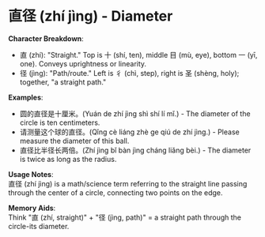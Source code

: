 # **直径 (zhí jìng) - Diameter**

**Character Breakdown**:  
- 直 (zhí): "Straight." Top is 十 (shí, ten), middle 目 (mù, eye), bottom 一 (yī, one). Conveys uprightness or linearity.  
- 径 (jìng): "Path/route." Left is 彳 (chì, step), right is 圣 (shèng, holy); together, "a straight path."

**Examples**:  
- 圆的直径是十厘米。(Yuán de zhí jìng shì shí lí mǐ.) - The diameter of the circle is ten centimeters.  
- 请测量这个球的直径。(Qǐng cè liáng zhè ge qiú de zhí jìng.) - Please measure the diameter of this ball.  
- 直径比半径长两倍。(Zhí jìng bǐ bàn jìng cháng liǎng bèi.) - The diameter is twice as long as the radius.

**Usage Notes**:  
直径 (zhí jìng) is a math/science term referring to the straight line passing through the center of a circle, connecting two points on the edge.

**Memory Aids**:  
Think "直 (zhí, straight)" + "径 (jìng, path)" = a straight path through the circle-its diameter.